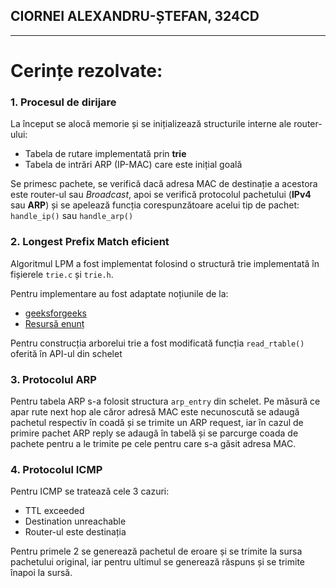 ## CIORNEI ALEXANDRU-ȘTEFAN, 324CD

---

# Cerințe rezolvate:

### 1. Procesul de dirijare
La început se alocă memorie și se inițializează structurile
interne ale router-ului:
- Tabela de rutare implementată prin **trie**
- Tabela de intrări ARP (IP-MAC) care este inițial goală

Se primesc pachete, se verifică dacă adresa MAC de destinație
a acestora este router-ul sau *Broadcast*, apoi se verifică
protocolul pachetului (**IPv4** sau **ARP**) și se apelează
funcția corespunzătoare acelui tip de pachet: 
``handle_ip()`` sau ``handle_arp()``

### 2. Longest Prefix Match eficient
Algoritmul LPM a fost implementat folosind o structură trie
implementată în fișierele ``trie.c`` și ``trie.h``.

Pentru implementare au fost adaptate noțiunile de la:
- [geeksforgeeks](https://www.geeksforgeeks.org/trie-insert-and-search/)
- [Resursă enunț](https://www.lewuathe.com/longest-prefix-match-with-trie-tree.html)

Pentru construcția arborelui trie a fost modificată funcția ``read_rtable()`` oferită
în API-ul din schelet

### 3. Protocolul ARP
Pentru tabela ARP s-a folosit structura ``arp_entry`` din schelet.
Pe măsură ce apar rute next hop ale căror adresă MAC este necunoscută
se adaugă pachetul respectiv în coadă și se trimite un ARP request, iar
în cazul de primire pachet ARP reply se adaugă în tabelă  și se parcurge
coada de pachete pentru a le trimite pe cele pentru care s-a găsit adresa
MAC.

### 4. Protocolul ICMP
Pentru ICMP se tratează cele 3 cazuri:
- TTL exceeded
- Destination unreachable
- Router-ul este destinația

Pentru primele 2 se generează pachetul de eroare și se
trimite la sursa pachetului original, iar pentru ultimul
se generează răspuns și se trimite înapoi la sursă.
